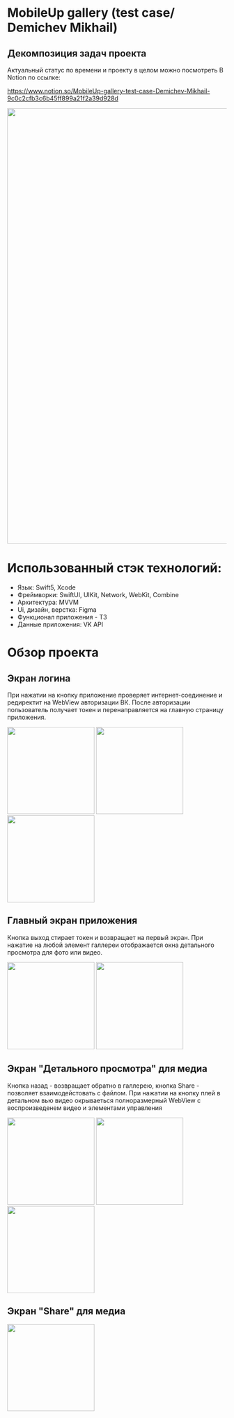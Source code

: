 # MobileUp gallery (test case/ Demichev Mikhail)
## Декомпозиция задач проекта
Актуальный статус по времени и проекту в целом можно посмотреть В Notion по ссылке:

https://www.notion.so/MobileUp-gallery-test-case-Demichev-Mikhail-9c0c2cfb3c6b45ff899a21f2a39d928d

<p float="left">
  <img src="GitScreenshots/Tasks" width="1000" />
</p>

# Использованный стэк технологий:
- Язык: Swift5, Xcode
- Фреймворки: SwiftUI, UIKit, Network, WebKit, Combine
- Архитектура: MVVM 
- Ui, дизайн, верстка: Figma
- Функционал приложения - ТЗ
- Данные приложения: VK API

# Обзор проекта
## Экран логина
При нажатии на кнопку приложение проверяет интернет-соединение и редиректит на WebView авторизации ВК.
После авторизации пользователь получает токен и перенаправляется на главную страницу приложения.

<p float="left">
  <img src="GitScreenshots/LoginView1.png" width="200" />
  <img src="GitScreenshots/LoginView2.png" width="200" />
  <img src="GitScreenshots/LoginView3.png" width="200" />
</p>

## Главный экран приложения
Кнопка выход стирает токен и возвращает на первый экран.
При нажатие на любой элемент галлереи отображается окна детального просмотра для фото или видео.

<p float="left">
  <img src="GitScreenshots/MainView1.png" width="200" />
  <img src="GitScreenshots/MainView2.png" width="200" />
</p>

## Экран "Детального просмотра" для медиа
Кнопка назад - возвращает обратно в галлерею, кнопка Share - позволяет взаимодейстовать с файлом.
При нажатии на кнопку плей в детальном вью видео окрываеться полноразмерный WebView с воспроизведенем видео и элементами управления 
<p float="left">
  <img src="GitScreenshots/DetailVIew1.png" width="200" />
  <img src="GitScreenshots/DetailView2.png" width="200" />
  <img src="GitScreenshots/DetailView3.png" width="200" />
</p>


## Экран "Share" для медиа
<p float="left">
  <img src="GitScreenshots/ShareView1.png" width="200" />
</p>
